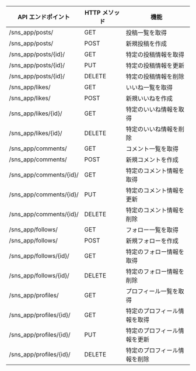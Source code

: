 
| API エンドポイント             | HTTP メソッド | 機能                          |
|------------------------------|------------|-----------------------------|
| /sns_app/posts/              | GET        | 投稿一覧を取得                  |
| /sns_app/posts/              | POST       | 新規投稿を作成                  |
| /sns_app/posts/{id}/         | GET        | 特定の投稿情報を取得              |
| /sns_app/posts/{id}/         | PUT        | 特定の投稿情報を更新              |
| /sns_app/posts/{id}/         | DELETE     | 特定の投稿情報を削除              |
| /sns_app/likes/              | GET        | いいね一覧を取得                 |
| /sns_app/likes/              | POST       | 新規いいねを作成                 |
| /sns_app/likes/{id}/         | GET        | 特定のいいね情報を取得             |
| /sns_app/likes/{id}/         | DELETE     | 特定のいいね情報を削除             |
| /sns_app/comments/           | GET        | コメント一覧を取得               |
| /sns_app/comments/           | POST       | 新規コメントを作成               |
| /sns_app/comments/{id}/      | GET        | 特定のコメント情報を取得           |
| /sns_app/comments/{id}/      | PUT        | 特定のコメント情報を更新           |
| /sns_app/comments/{id}/      | DELETE     | 特定のコメント情報を削除           |
| /sns_app/follows/            | GET        | フォロー一覧を取得               |
| /sns_app/follows/            | POST       | 新規フォローを作成               |
| /sns_app/follows/{id}/       | GET        | 特定のフォロー情報を取得           |
| /sns_app/follows/{id}/       | DELETE     | 特定のフォロー情報を削除           |
| /sns_app/profiles/           | GET        | プロフィール一覧を取得            |
| /sns_app/profiles/{id}/      | GET        | 特定のプロフィール情報を取得       |
| /sns_app/profiles/{id}/      | PUT        | 特定のプロフィール情報を更新       |
| /sns_app/profiles/{id}/      | DELETE     | 特定のプロフィール情報を削除       |
